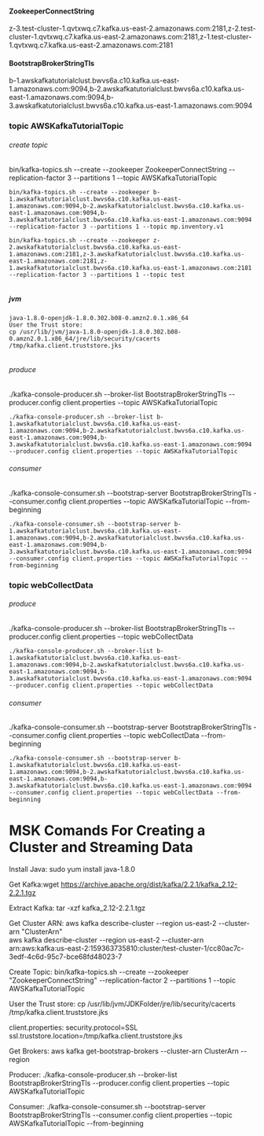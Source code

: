 
#### ZookeeperConnectString
z-3.test-cluster-1.qvtxwq.c7.kafka.us-east-2.amazonaws.com:2181,z-2.test-cluster-1.qvtxwq.c7.kafka.us-east-2.amazonaws.com:2181,z-1.test-cluster-1.qvtxwq.c7.kafka.us-east-2.amazonaws.com:2181


#### BootstrapBrokerStringTls
b-1.awskafkatutorialclust.bwvs6a.c10.kafka.us-east-1.amazonaws.com:9094,b-2.awskafkatutorialclust.bwvs6a.c10.kafka.us-east-1.amazonaws.com:9094,b-3.awskafkatutorialclust.bwvs6a.c10.kafka.us-east-1.amazonaws.com:9094

### topic AWSKafkaTutorialTopic

###### create topic
bin/kafka-topics.sh --create --zookeeper ZookeeperConnectString --replication-factor 3 --partitions 1 --topic AWSKafkaTutorialTopic

```
bin/kafka-topics.sh --create --zookeeper b-1.awskafkatutorialclust.bwvs6a.c10.kafka.us-east-1.amazonaws.com:9094,b-2.awskafkatutorialclust.bwvs6a.c10.kafka.us-east-1.amazonaws.com:9094,b-3.awskafkatutorialclust.bwvs6a.c10.kafka.us-east-1.amazonaws.com:9094 --replication-factor 3 --partitions 1 --topic mp.inventory.v1

bin/kafka-topics.sh --create --zookeeper z-2.awskafkatutorialclust.bwvs6a.c10.kafka.us-east-1.amazonaws.com:2181,z-3.awskafkatutorialclust.bwvs6a.c10.kafka.us-east-1.amazonaws.com:2181,z-1.awskafkatutorialclust.bwvs6a.c10.kafka.us-east-1.amazonaws.com:2181 --replication-factor 3 --partitions 1 --topic test


```

##### jvm
```
java-1.8.0-openjdk-1.8.0.302.b08-0.amzn2.0.1.x86_64
User the Trust store: 
cp /usr/lib/jvm/java-1.8.0-openjdk-1.8.0.302.b08-0.amzn2.0.1.x86_64/jre/lib/security/cacerts /tmp/kafka.client.truststore.jks


```


###### produce
./kafka-console-producer.sh --broker-list BootstrapBrokerStringTls --producer.config client.properties --topic AWSKafkaTutorialTopic

```
./kafka-console-producer.sh --broker-list b-1.awskafkatutorialclust.bwvs6a.c10.kafka.us-east-1.amazonaws.com:9094,b-2.awskafkatutorialclust.bwvs6a.c10.kafka.us-east-1.amazonaws.com:9094,b-3.awskafkatutorialclust.bwvs6a.c10.kafka.us-east-1.amazonaws.com:9094 --producer.config client.properties --topic AWSKafkaTutorialTopic
```

###### consumer
./kafka-console-consumer.sh --bootstrap-server BootstrapBrokerStringTls --consumer.config client.properties --topic AWSKafkaTutorialTopic --from-beginning
```
./kafka-console-consumer.sh --bootstrap-server b-1.awskafkatutorialclust.bwvs6a.c10.kafka.us-east-1.amazonaws.com:9094,b-2.awskafkatutorialclust.bwvs6a.c10.kafka.us-east-1.amazonaws.com:9094,b-3.awskafkatutorialclust.bwvs6a.c10.kafka.us-east-1.amazonaws.com:9094 --consumer.config client.properties --topic AWSKafkaTutorialTopic --from-beginning
```

### topic webCollectData
###### produce
./kafka-console-producer.sh --broker-list BootstrapBrokerStringTls --producer.config client.properties --topic webCollectData

```
./kafka-console-producer.sh --broker-list b-1.awskafkatutorialclust.bwvs6a.c10.kafka.us-east-1.amazonaws.com:9094,b-2.awskafkatutorialclust.bwvs6a.c10.kafka.us-east-1.amazonaws.com:9094,b-3.awskafkatutorialclust.bwvs6a.c10.kafka.us-east-1.amazonaws.com:9094 --producer.config client.properties --topic webCollectData
```

###### consumer
./kafka-console-consumer.sh --bootstrap-server BootstrapBrokerStringTls --consumer.config client.properties --topic webCollectData --from-beginning
```
./kafka-console-consumer.sh --bootstrap-server b-1.awskafkatutorialclust.bwvs6a.c10.kafka.us-east-1.amazonaws.com:9094,b-2.awskafkatutorialclust.bwvs6a.c10.kafka.us-east-1.amazonaws.com:9094,b-3.awskafkatutorialclust.bwvs6a.c10.kafka.us-east-1.amazonaws.com:9094 --consumer.config client.properties --topic webCollectData --from-beginning
```


# MSK Comands For Creating a Cluster and Streaming Data

Install Java:
sudo yum install java-1.8.0

Get Kafka:wget https://archive.apache.org/dist/kafka/2.2.1/kafka_2.12-2.2.1.tgz

Extract Kafka:
tar -xzf kafka_2.12-2.2.1.tgz

Get Cluster ARN:
aws kafka describe-cluster --region us-east-2 --cluster-arn "ClusterArn"  
aws kafka describe-cluster --region us-east-2 --cluster-arn arn:aws:kafka:us-east-2:159363735810:cluster/test-cluster-1/cc80ac7c-3edf-4c6d-95c7-bce68fd48023-7 

Create Topic:
bin/kafka-topics.sh --create --zookeeper "ZookeeperConnectString" --replication-factor 2 --partitions 1 --topic AWSKafkaTutorialTopic

User the Trust store:
cp /usr/lib/jvm/JDKFolder/jre/lib/security/cacerts /tmp/kafka.client.truststore.jks

client.properties:
security.protocol=SSL
ssl.truststore.location=/tmp/kafka.client.truststore.jks

Get Brokers:
aws kafka get-bootstrap-brokers --cluster-arn ClusterArn --region

Producer:
./kafka-console-producer.sh --broker-list BootstrapBrokerStringTls --producer.config client.properties --topic AWSKafkaTutorialTopic

Consumer:
./kafka-console-consumer.sh --bootstrap-server BootstrapBrokerStringTls --consumer.config client.properties --topic AWSKafkaTutorialTopic --from-beginning

